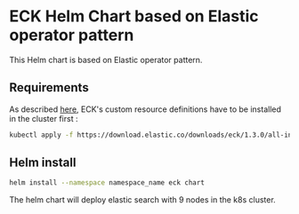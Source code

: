 # ECK Helm Chart based on Elastic operator pattern

This Helm chart is based on Elastic operator pattern.


## Requirements

As described [here](https://www.elastic.co/guide/en/cloud-on-k8s/current/k8s-deploy-eck.html), ECK's custom resource definitions have to be installed in the cluster first :

```bash
kubectl apply -f https://download.elastic.co/downloads/eck/1.3.0/all-in-one.yaml
```

## Helm install

```bash
helm install --namespace namespace_name eck chart
```


The helm chart will deploy elastic search with 9 nodes in the k8s cluster.
